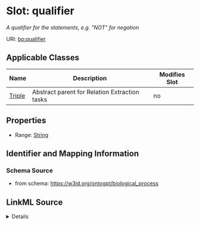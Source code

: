 

# Slot: qualifier


_A qualifier for the statements, e.g. "NOT" for negation_



URI: [bp:qualifier](http://w3id.org/ontogpt/biological-process-templatequalifier)



<!-- no inheritance hierarchy -->





## Applicable Classes

| Name | Description | Modifies Slot |
| --- | --- | --- |
| [Triple](Triple.md) | Abstract parent for Relation Extraction tasks |  no  |







## Properties

* Range: [String](String.md)





## Identifier and Mapping Information







### Schema Source


* from schema: https://w3id.org/ontogpt/biological_process




## LinkML Source

<details>
```yaml
name: qualifier
description: A qualifier for the statements, e.g. "NOT" for negation
from_schema: https://w3id.org/ontogpt/biological_process
rank: 1000
alias: qualifier
owner: Triple
domain_of:
- Triple
range: string

```
</details>